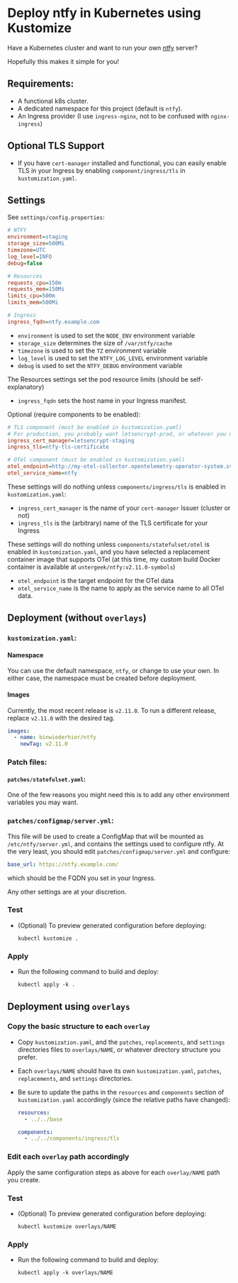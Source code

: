 # Deploy ntfy in Kubernetes using Kustomize

Have a Kubernetes cluster and want to run your own [ntfy](https://ntfy.sh/) server?

Hopefully this makes it simple for you!

## Requirements:

* A functional k8s cluster.
* A dedicated namespace for this project (default is `ntfy`).
* An Ingress provider (I use `ingress-nginx`, not to be confused with `nginx-ingress`)

## Optional TLS Support

* If you have `cert-manager` installed and functional, you can easily enable TLS
  in your Ingress by enabling `component/ingress/tls` in `kustomization.yaml`.

## Settings

See `settings/config.properties`:

```ini
# NTFY
environment=staging
storage_size=500Mi
timezone=UTC
log_level=INFO
debug=false

# Resources
requests_cpu=150m
requests_mem=150Mi
limits_cpu=500m
limits_mem=500Mi

# Ingress
ingress_fqdn=ntfy.example.com
```

* `environment` is used to set the `NODE_ENV` environment variable
* `storage_size` determines the size of `/var/ntfy/cache`
* `timezone` is used to set the `TZ` environment variable
* `log_level` is used to set the `NTFY_LOG_LEVEL` environment variable
* `debug` is used to set the `NTFY_DEBUG` environment variable

The Resources settings set the pod resource limits (should be self-explanatory)

* `ingress_fqdn` sets the host name in your Ingress manifest.

Optional (require components to be enabled):

```ini
# TLS component (must be enabled in kustomization.yaml)
# For production, you probably want letsencrypt-prod, or whatever you named it
ingress_cert_manager=letsencrypt-staging
ingress_tls=ntfy-tls-certificate

# OTel component (must be enabled in kustomization.yaml)
otel_endpoint=http://my-otel-collector.opentelemetry-operator-system.svc:4318
otel_service_name=ntfy
```

These settings will do nothing unless `components/ingress/tls` is enabled in
`kustomization.yaml`:

* `ingress_cert_manager` is the name of your `cert-manager` Issuer (cluster or not)
* `ingress_tls` is the (arbitrary) name of the TLS certificate for your Ingress

These settings will do nothing unless `components/statefulset/otel` is enabled in
`kustomization.yaml`, and you have selected a replacement container image that
supports OTel (at this time, my custom build Docker container is available at
`untergeek/ntfy:v2.11.0-symbols`)

* `otel_endpoint` is the target endpoint for the OTel data
* `otel_service_name` is the name to apply as the service name to all OTel data.

## Deployment (without `overlays`)

### `kustomization.yaml`:

#### Namespace

You can use the default namespace, `ntfy`, or change to use your own. In either
case, the namespace must be created before deployment.

#### Images

Currently, the most recent release is `v2.11.0`. To run a different release, replace
`v2.11.0` with the desired tag.

```yaml
images:
  - name: binwiederhier/ntfy
    newTag: v2.11.0
```

### Patch files:

#### `patches/statefulset.yaml`:

One of the few reasons you might need this is to add any other environment variables
you may want.


### `patches/configmap/server.yml`:

This file will be used to create a ConfigMap that will be mounted as
`/etc/ntfy/server.yml`, and contains the settings used to configure ntfy. At the
very least, you should edit `patches/configmap/server.yml` and configure:

```yaml
base_url: https://ntfy.example.com/
```

which should be the FQDN you set in your Ingress.

Any other settings are at your discretion.

### Test

* (Optional) To preview generated configuration before deploying:

  `kubectl kustomize .`

### Apply

* Run the following command to build and deploy:

  `kubectl apply -k .`

## Deployment using `overlays`

### Copy the basic structure to each `overlay`

* Copy `kustomization.yaml`, and the `patches`, `replacements`, and `settings`
  directories files to `overlays/NAME`, or whatever directory structure you prefer.
* Each `overlays/NAME` should have its own `kustomization.yaml`, `patches`,
  `replacements`, and `settings` directories.
* Be sure to update the paths in the `resources` and `components` section of
  `kustomization.yaml` accordingly (since the relative paths have changed):

  ```yaml
  resources:
    - ../../base

  components:
    - ../../components/ingress/tls
  ```

### Edit each `overlay` path accordingly

Apply the same configuration steps as above for each `overlay/NAME` path you
create.

### Test

* (Optional) To preview generated configuration before deploying:

  `kubectl kustomize overlays/NAME`

### Apply

* Run the following command to build and deploy:

  `kubectl apply -k overlays/NAME`
